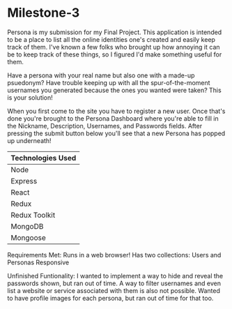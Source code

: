 # Milestone-3

Persona is my submission for my Final Project. This application is intended to be a place to list all the online identities one's created and easily keep track of them. I've known a few folks who brought up how annoying it can be to keep track of these things, so I figured I'd make something useful for them.

Have a persona with your real name but also one with a made-up psuedonym? Have trouble keeping up with all the spur-of-the-moment usernames you generated because the ones you wanted were taken? This is your solution!

When you first come to the site you have to register a new user. Once that's done you're brought to the Persona Dashboard where you're able to fill in the Nickname, Description, Usernames, and Passwords fields. After pressing the submit button below you'll see that a new Persona has popped up underneath!

| Technologies Used |
| ----------------- |
| Node              |
| Express           |
| React             |
| Redux             |
| Redux Toolkit     |
| MongoDB           |
| Mongoose          |

Requirements Met:
Runs in a web browser!
Has two collections: Users and Personas
Responsive

Unfinished Funtionality:
I wanted to implement a way to hide and reveal the passwords shown, but ran out of time.
A way to filter usernames and even list a website or service associated with them is also not possible.
Wanted to have profile images for each persona, but ran out of time for that too.

